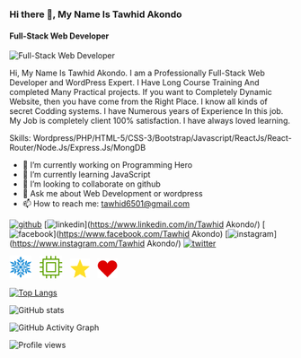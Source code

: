 ### Hi there 👋, My Name Is Tawhid Akondo
#### Full-Stack Web Developer
![Full-Stack Web Developer](https://media-exp1.licdn.com/dms/image/C5616AQEKV8PAn48oEw/profile-displaybackgroundimage-shrink_200_800/0/1639369768150?e=1645056000&v=beta&t=tYKmCHD2d7yeujeYXDeEUXb_Cw4wXQvNFIwj5dSZNtg)

Hi,
My Name Is Tawhid Akondo. I am a Professionally Full-Stack Web Developer and WordPress Expert. I Have Long Course Training And completed Many Practical projects. If you want to Completely Dynamic Website, then you have come from the Right Place. I know all kinds of secret Codding systems. I have Numerous years of Experience In this job. My Job is completely client 100% satisfaction. I have always loved learning. 

Skills: Wordpress/PHP/HTML-5/CSS-3/Bootstrap/Javascript/ReactJs/React-Router/Node.Js/Express.Js/MongDB

- 🔭 I’m currently working on Programming Hero 
- 🌱 I’m currently learning JavaScript 
- 👯 I’m looking to collaborate on github 
- 💬 Ask me about Web Development or wordpress 
- 📫 How to reach me: tawhid6501@gmail.com 


[<img src='https://cdn.jsdelivr.net/npm/simple-icons@3.0.1/icons/github.svg' alt='github' height='40'>](https://github.com/tawhidakondo)  [<img src='https://cdn.jsdelivr.net/npm/simple-icons@3.0.1/icons/linkedin.svg' alt='linkedin' height='40'>](https://www.linkedin.com/in/Tawhid Akondo/)  [<img src='https://cdn.jsdelivr.net/npm/simple-icons@3.0.1/icons/facebook.svg' alt='facebook' height='40'>](https://www.facebook.com/Tawhid Akondo)  [<img src='https://cdn.jsdelivr.net/npm/simple-icons@3.0.1/icons/instagram.svg' alt='instagram' height='40'>](https://www.instagram.com/Tawhid Akondo/)  [<img src='https://cdn.jsdelivr.net/npm/simple-icons@3.0.1/icons/twitter.svg' alt='twitter' height='40'>](https://twitter.com/akondotawhid)  

<a href='https://archiveprogram.github.com/'><img src='https://raw.githubusercontent.com/acervenky/animated-github-badges/master/assets/acbadge.gif' width='40' height='40'></a> <a href='https://docs.github.com/en/developers'><img src='https://raw.githubusercontent.com/acervenky/animated-github-badges/master/assets/devbadge.gif' width='40' height='40'></a> <a href='https://stars.github.com/'><img src='https://raw.githubusercontent.com/acervenky/animated-github-badges/master/assets/starbadge.gif' width='35' height='35'></a> <a href='https://docs.github.com/en/github/supporting-the-open-source-community-with-github-sponsors'><img src='https://raw.githubusercontent.com/acervenky/animated-github-badges/master/assets/sponsorbadge.gif' width='35' height='35'></a> 

[![Top Langs](https://github-readme-stats.vercel.app/api/top-langs/?username=tawhidakondo)](https://github.com/anuraghazra/github-readme-stats)

![GitHub stats](https://github-readme-stats.vercel.app/api?username=tawhidakondo&show_icons=true)  

![GitHub Activity Graph](https://activity-graph.herokuapp.com/graph?username=tawhidakondo)  

![Profile views](https://gpvc.arturio.dev/tawhidakondo)  
